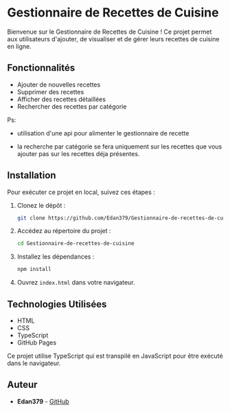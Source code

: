 # Gestionnaire de Recettes de Cuisine

Bienvenue sur le Gestionnaire de Recettes de Cuisine ! Ce projet permet aux utilisateurs d'ajouter, de visualiser et de gérer leurs recettes de cuisine en ligne.

## Fonctionnalités

- Ajouter de nouvelles recettes
- Supprimer des recettes
- Afficher des recettes détaillées
- Rechercher des recettes par catégorie

Ps:
- utilisation d'une api pour alimenter le gestionnaire de recette

- la recherche par catégorie se fera uniquement sur les recettes que vous ajouter pas sur les recettes déja présentes.



## Installation

Pour exécuter ce projet en local, suivez ces étapes :

1. Clonez le dépôt :
    ```sh
    git clone https://github.com/Edan379/Gestionnaire-de-recettes-de-cuisine.git
    ```

2. Accédez au répertoire du projet :
    ```sh
    cd Gestionnaire-de-recettes-de-cuisine
    ```

3. Installez les dépendances :
    ```sh
    npm install
    ```

4. Ouvrez `index.html` dans votre navigateur.

## Technologies Utilisées

- HTML
- CSS
- TypeScript
- GitHub Pages

Ce projet utilise TypeScript qui est transpilé en JavaScript pour être exécuté dans le navigateur.

## Auteur

- **Edan379** - [GitHub](https://github.com/Edan379)

